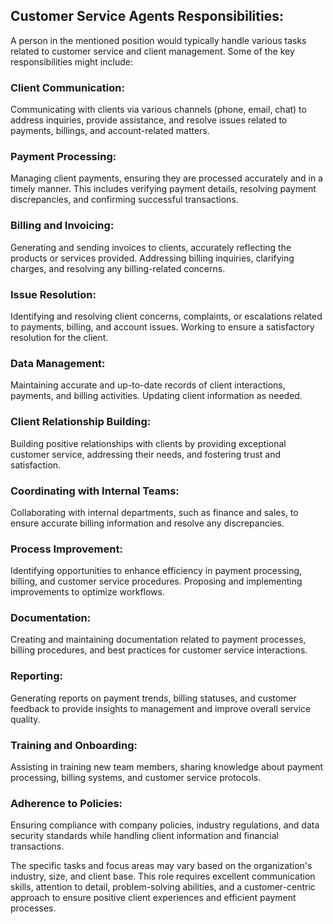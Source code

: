 ## Customer Service Agents Responsibilities:

A person in the mentioned position would typically handle various tasks related to customer service and client management. Some of the key responsibilities might include:

### Client Communication:

Communicating with clients via various channels (phone, email, chat) to address inquiries, provide assistance, and resolve issues related to payments, billings, and account-related matters.

### Payment Processing:

Managing client payments, ensuring they are processed accurately and in a timely manner. This includes verifying payment details, resolving payment discrepancies, and confirming successful transactions.

### Billing and Invoicing:

Generating and sending invoices to clients, accurately reflecting the products or services provided. Addressing billing inquiries, clarifying charges, and resolving any billing-related concerns.


### Issue Resolution:

Identifying and resolving client concerns, complaints, or escalations related to payments, billing, and account issues. Working to ensure a satisfactory resolution for the client.

### Data Management:

Maintaining accurate and up-to-date records of client interactions, payments, and billing activities. Updating client information as needed.

### Client Relationship Building:

Building positive relationships with clients by providing exceptional customer service, addressing their needs, and fostering trust and satisfaction.

### Coordinating with Internal Teams:

Collaborating with internal departments, such as finance and sales, to ensure accurate billing information and resolve any discrepancies.

### Process Improvement:

Identifying opportunities to enhance efficiency in payment processing, billing, and customer service procedures. Proposing and implementing improvements to optimize workflows.

### Documentation:

Creating and maintaining documentation related to payment processes, billing procedures, and best practices for customer service interactions.

### Reporting:

Generating reports on payment trends, billing statuses, and customer feedback to provide insights to management and improve overall service quality.

###  Training and Onboarding:

Assisting in training new team members, sharing knowledge about payment processing, billing systems, and customer service protocols.

### Adherence to Policies:

Ensuring compliance with company policies, industry regulations, and data security standards while handling client information and financial transactions.

The specific tasks and focus areas may vary based on the organization's industry, size, and client base. This role requires excellent communication skills, attention to detail, problem-solving abilities, and a customer-centric approach to ensure positive client experiences and efficient payment processes.
